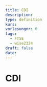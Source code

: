 ```yaml
---
title: CDI
description: 
type: definition
kurs: 
vorlesungnr: 0
tags:
  - FTSE
  - wise2324
draft: false
date:
---
```

# CDI
